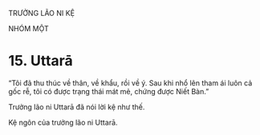 TRƯỞNG LÃO NI KỆ

NHÓM MỘT

# 15. Uttarā

“Tôi đã thu thúc về thân, về khẩu, rồi về ý. Sau khi nhổ lên tham ái luôn cả gốc rễ, tôi có được trạng thái mát mẻ, chứng được Niết Bàn.”

Trưởng lão ni Uttarā đã nói lời kệ như thế.

Kệ ngôn của trưởng lão ni Uttarā.
